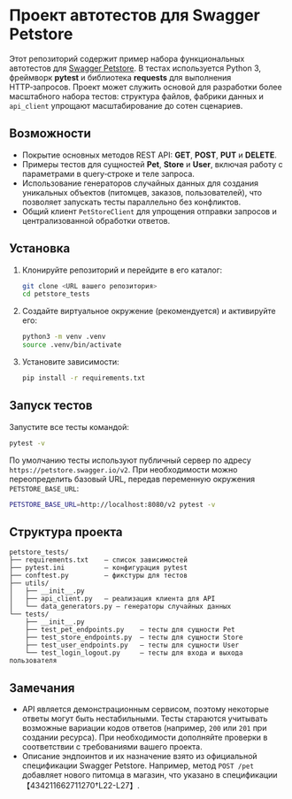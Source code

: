 # Проект автотестов для Swagger Petstore

Этот репозиторий содержит пример набора функциональных автотестов для
[Swagger Petstore](https://petstore.swagger.io). В тестах используется
Python 3, фреймворк **pytest** и библиотека **requests** для выполнения
HTTP‑запросов. Проект может служить основой для разработки более
масштабного набора тестов: структура файлов, фабрики данных и
``api_client`` упрощают масштабирование до сотен сценариев.

## Возможности

- Покрытие основных методов REST API: **GET**, **POST**, **PUT** и
  **DELETE**.
- Примеры тестов для сущностей **Pet**, **Store** и **User**, включая
  работу с параметрами в query‑строке и теле запроса.
- Использование генераторов случайных данных для создания уникальных
  объектов (питомцев, заказов, пользователей), что позволяет запускать
  тесты параллельно без конфликтов.
- Общий клиент `PetStoreClient` для упрощения отправки запросов и
  централизованной обработки ответов.

## Установка

1. Клонируйте репозиторий и перейдите в его каталог:

   ```bash
   git clone <URL вашего репозитория>
   cd petstore_tests
   ```

2. Создайте виртуальное окружение (рекомендуется) и активируйте его:

   ```bash
   python3 -m venv .venv
   source .venv/bin/activate
   ```

3. Установите зависимости:

   ```bash
   pip install -r requirements.txt
   ```

## Запуск тестов

Запустите все тесты командой:

```bash
pytest -v
```

По умолчанию тесты используют публичный сервер по адресу
`https://petstore.swagger.io/v2`. При необходимости можно переопределить
базовый URL, передав переменную окружения `PETSTORE_BASE_URL`:

```bash
PETSTORE_BASE_URL=http://localhost:8080/v2 pytest -v
```

## Структура проекта

```
petstore_tests/
├── requirements.txt    – список зависимостей
├── pytest.ini          – конфигурация pytest
├── conftest.py         – фикстуры для тестов
├── utils/
│   ├── __init__.py
│   ├── api_client.py   – реализация клиента для API
│   └── data_generators.py – генераторы случайных данных
└── tests/
    ├── __init__.py
    ├── test_pet_endpoints.py    – тесты для сущности Pet
    ├── test_store_endpoints.py  – тесты для сущности Store
    ├── test_user_endpoints.py   – тесты для сущности User
    └── test_login_logout.py     – тесты для входа и выхода пользователя
```

## Замечания

- API является демонстрационным сервисом, поэтому некоторые ответы
  могут быть нестабильными. Тесты стараются учитывать возможные
  вариации кодов ответов (например, `200` или `201` при создании
  ресурса). При необходимости дополняйте проверки в соответствии с
  требованиями вашего проекта.
- Описание эндпоинтов и их назначение взято из официальной спецификации
  Swagger Petstore. Например, метод `POST /pet` добавляет нового
  питомца в магазин, что указано в спецификации【434211662711270†L22-L27】.
